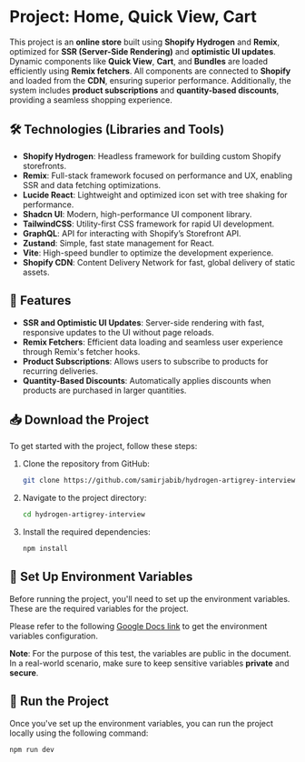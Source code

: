 # Project: Home, Quick View, Cart

This project is an **online store** built using **Shopify Hydrogen** and **Remix**, optimized for **SSR (Server-Side Rendering)** and **optimistic UI updates**. Dynamic components like **Quick View**, **Cart**, and **Bundles** are loaded efficiently using **Remix fetchers**. All components are connected to **Shopify** and loaded from the **CDN**, ensuring superior performance. Additionally, the system includes **product subscriptions** and **quantity-based discounts**, providing a seamless shopping experience.

## 🛠 Technologies (Libraries and Tools)

- **Shopify Hydrogen**: Headless framework for building custom Shopify storefronts.
- **Remix**: Full-stack framework focused on performance and UX, enabling SSR and data fetching optimizations.
- **Lucide React**: Lightweight and optimized icon set with tree shaking for performance.
- **Shadcn UI**: Modern, high-performance UI component library.
- **TailwindCSS**: Utility-first CSS framework for rapid UI development.
- **GraphQL**: API for interacting with Shopify’s Storefront API.
- **Zustand**: Simple, fast state management for React.
- **Vite**: High-speed bundler to optimize the development experience.
- **Shopify CDN**: Content Delivery Network for fast, global delivery of static assets.
## 🚀 Features

- **SSR and Optimistic UI Updates**: Server-side rendering with fast, responsive updates to the UI without page reloads.
- **Remix Fetchers**: Efficient data loading and seamless user experience through Remix's fetcher hooks.
- **Product Subscriptions**: Allows users to subscribe to products for recurring deliveries.
- **Quantity-Based Discounts**: Automatically applies discounts when products are purchased in larger quantities.

## 📥 Download the Project

To get started with the project, follow these steps:

1. Clone the repository from GitHub:

    ```bash
    git clone https://github.com/samirjabib/hydrogen-artigrey-interview.git
    ```

2. Navigate to the project directory:

    ```bash
    cd hydrogen-artigrey-interview
    ```

3. Install the required dependencies:

    ```bash
    npm install
    ```

## 🔑 Set Up Environment Variables

Before running the project, you'll need to set up the environment variables. These are the required variables for the project.

Please refer to the following [Google Docs link](https://docs.google.com/document/d/e/2PACX-1vRLUG-dqx5szSMVceUS-lVDWe_o6p7gTy9SvGvIheoyMa6MawA3vFkdueXY0xsYuBEfPcol6kEIjj7P/pub) to get the environment variables configuration.

**Note**: For the purpose of this test, the variables are public in the document. In a real-world scenario, make sure to keep sensitive variables **private** and **secure**.

## 🚀 Run the Project

Once you've set up the environment variables, you can run the project locally using the following command:

```bash
npm run dev
